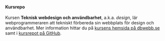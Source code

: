 #### Kursrepo

Kursen **Teknisk webdesign och användbarhet**, a.k.a. *design*, lär webprogrammeraren att tekniskt förbereda sin webbplats för design och användbarhet. Mer information hittar du på [kursens hemsida på dbwebb.se](https://dbwebb.se/kurser/design-v2) samt i [kursrepot på GitHub](https://github.com/dbwebb-se/design).

